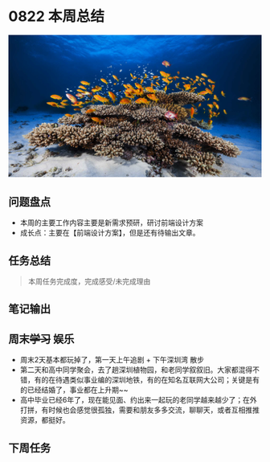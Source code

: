 
# 0822 本周总结

![](./bg-imgs/0822.jpg)

## 问题盘点

- 本周的主要工作内容主要是新需求预研，研讨前端设计方案
- 成长点：主要在【前端设计方案】，但是还有待输出文章。


## 任务总结
> 本周任务完成度，完成感受/未完成理由

## 笔记输出


## 周末~~学习~~ 娱乐

- 周末2天基本都玩掉了，第一天上午追剧 + 下午深圳湾 散步
- 第二天和高中同学聚会，去了趟深圳植物园，和老同学叙叙旧。大家都混得不错，有的在待遇类似事业编的深圳地铁，有的在知名互联网大公司；关键是有的已经结婚了，事业都在上升期~~
- 高中毕业已经6年了，现在能见面、约出来一起玩的老同学越来越少了；在外打拼，有时候也会感觉很孤独，需要和朋友多多交流，聊聊天，或者互相推推资源，都挺好。

## 下周任务

